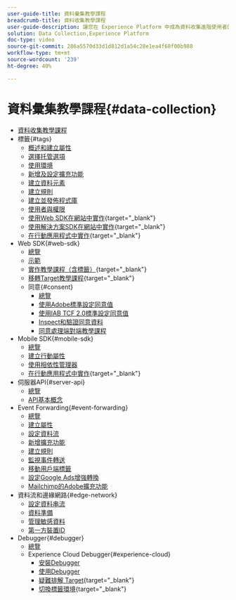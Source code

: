 ```yaml
---
user-guide-title: 資料彙集教學課程
breadcrumb-title: 資料收集教學課程
user-guide-description: 讓您在 Experience Platform 中成為資料收集進階使用者的作法影片和教學課程。
solution: Data Collection,Experience Platform
doc-type: video
source-git-commit: 286a5570d33d1d812d1a54c28e1ea4f68f00b988
workflow-type: tm+mt
source-wordcount: '239'
ht-degree: 40%

---
```



# 資料彙集教學課程{#data-collection}

+ [資料收集教學課程](overview.md)
+ 標籤{#tags}
   + [概述和建立屬性](tags/create-a-property.md)
   + [選擇托管選項](tags/choose-a-hosting-option.md)
   + [使用環境](tags/use-environments.md)
   + [新增及設定擴充功能](tags/add-and-configure-extensions.md)
   + [建立資料元素](tags/create-data-elements.md)
   + [建立規則](tags/build-rules.md)
   + [建立並發佈程式庫](tags/build-and-publish-a-library.md)
   + [使用者與權限](tags/users-and-permissions.md)
   + [使用Web SDK在網站中實作](https://experienceleague.adobe.com/docs/platform-learn/implement-web-sdk/overview.html?lang=zh-Hant){target="_blank"}
   + [使用解決方案SDK在網站中實作](https://experienceleague.adobe.com/docs/platform-learn/implement-in-websites/overview.html){target="_blank"}
   + [在行動應用程式中實作](https://experienceleague.adobe.com/docs/platform-learn/implement-mobile-sdk/overview.html){target="_blank"}
+ Web SDK{#web-sdk}
   + [總覽](web-sdk/overview.md)
   + [示範](web-sdk/demo.md)
   + [實作教學課程（含標籤）](https://experienceleague.adobe.com/docs/platform-learn/implement-web-sdk/overview.html?lang=zh-Hant){target="_blank"}
   + [移轉Target教學課程](https://experienceleague.adobe.com/docs/platform-learn/migrate-target-to-websdk/introduction.html){target="_blank"}
   + 同意{#consent}
      + [總覽](web-sdk/consent/overview.md)
      + [使用Adobe標準設定同意值](web-sdk/consent/set-consent-adobe.md)
      + [使用IAB TCF 2.0標準設定同意值](web-sdk/consent/set-consent-iab.md)
      + [Inspect和驗證同意資料](web-sdk/consent/inspect.md)
      + [同意處理端對端教學課程](web-sdk/consent/tutorial.md)
+ Mobile SDK{#mobile-sdk}
   + [總覽](mobile-sdk/overview.md)
   + [建立行動屬性](mobile-sdk/create-mobile-properties.md)
   + [使用相依性管理器](mobile-sdk/use-dependency-managers.md)
   + [在行動應用程式中實作](https://experienceleague.adobe.com/docs/platform-learn/implement-mobile-sdk/overview.html){target="_blank"}
+ 伺服器API{#server-api}
   + [總覽](server-api/overview.md)
   + [API基本概念](server-api/introduction.md)
+ Event Forwarding{#event-forwarding}
   + [總覽](event-forwarding/overview.md)
   + [建立屬性](event-forwarding/create-a-property.md)
   + [設定資料流](event-forwarding/set-up-a-datastream.md)
   + [新增擴充功能](event-forwarding/add-an-extension.md)
   + [建立規則](event-forwarding/create-a-rule.md)
   + [監視事件轉送](event-forwarding/monitor.md)
   + [移動用戶端標籤](event-forwarding/consider-moving-tags.md)
   + [設定Google Ads增強轉換](event-forwarding/set-up-google-ads-enhanced-conversions.md)
   + [Mailchimp的Adobe擴充功能](event-forwarding/adobe-extension-for-mailchimp.md)
+ 資料流和邊緣網路{#edge-network}
   + [設定資料串流](edge/configure-datastreams.md)
   + [資料準備](edge/data-prep.md)
   + [管理敏感資料](edge/manage-sensitive-data-in-datastreams.md)
   + [第一方裝置ID](edge/generate-first-party-device-ids.md)
+ Debugger{#debugger}
   + [總覽](debugger/overview.md)
   + Experience Cloud Debugger{#experience-cloud}
      + [安裝Debugger](debugger/experience-cloud/add-the-extension.md)
      + [使用Debugger](debugger/experience-cloud/use-the-experience-cloud-debugger.md)
      + [疑難排解 Target](https://experienceleague.adobe.com/docs/target-learn/tutorials/troubleshooting/troubleshoot-with-the-experience-cloud-debugger.html){target="_blank"}
      + [切換標籤環境](https://experienceleague.adobe.com/docs/platform-learn/implement-in-websites/configure-tags/switch-environments.html){target="_blank"}
